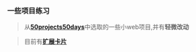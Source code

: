 ### 一些项目练习

> 从[**50projects50days**](https://github.com/bradtraversy/50projects50days/tree/master)中选取的一些小web项目,并有**轻微改动**

>目前有[**扩展卡片**](https://github.com/guojx75/my_web_try/tree/projects/expanding-cards)